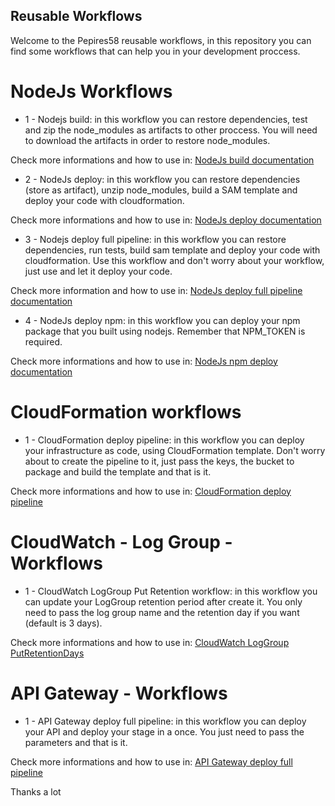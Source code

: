 ## Reusable Workflows

Welcome to the Pepires58 reusable workflows, in this repository you can find some workflows that can help you in your development proccess.

# NodeJs Workflows

- 1 - Nodejs build: in this workflow you can restore dependencies, test and zip the node_modules as artifacts to other proccess. You will need to download the artifacts in order to restore node_modules.

Check more informations and how to use in: [NodeJs build documentation](https://github.com/PePires58/ReusableWorkflows/blob/main/docs/nodejs/001_nodejs_build_doc.md)

- 2 - NodeJs deploy: in this workflow you can restore dependencies (store as artifact), unzip node_modules, build a SAM template and deploy your code with cloudformation.

Check more informations and how to use in: [NodeJs deploy documentation](https://github.com/PePires58/ReusableWorkflows/blob/main/docs/nodejs/001_nodejs_deploy_doc.md)

- 3 - Nodejs deploy full pipeline: in this workflow you can restore dependencies, run tests, build sam template and deploy your code with cloudformation. Use this workflow and don't worry about your workflow, just use and let it deploy your code.

Check more information and how to use in: [NodeJs deploy full pipeline documentation](https://github.com/PePires58/ReusableWorkflows/blob/main/docs/nodejs/001_nodejs_deploy_pipeline_doc.md)

- 4 - NodeJs deploy npm: in this workflow you can deploy your npm package that you built using nodejs. Remember that NPM_TOKEN is required.

Check more informations and how to use in: [NodeJs npm deploy documentation](https://github.com/PePires58/ReusableWorkflows/blob/main/docs/nodejs/001_nodejs_deploy_npm.md)

# CloudFormation workflows

- 1 - CloudFormation deploy pipeline: in this workflow you can deploy your infrastructure as code, using CloudFormation template. Don't worry about to create the pipeline to it, just pass the keys, the bucket to package and build the template and that is it.

Check more informations and how to use in: [CloudFormation deploy pipeline](https://github.com/PePires58/ReusableWorkflows/blob/main/docs/cloudformation/002_cloudformation_deploy_pipeline_doc.md)

# CloudWatch - Log Group - Workflows

- 1 - CloudWatch LogGroup Put Retention workflow: in this workflow you can update your LogGroup retention period after create it. You only need to pass the log group name and the retention day if you want (default is 3 days).

Check more informations and how to use in: [CloudWatch LogGroup PutRetentionDays](https://github.com/PePires58/ReusableWorkflows/blob/main/docs/cloudwatch_log_group/003_cloudwatch_log_group_put_retention_doc.md)

# API Gateway - Workflows

- 1 - API Gateway deploy full pipeline: in this workflow you can deploy your API and deploy your stage in a once. You just need to pass the parameters and that is it.

Check more informations and how to use in: [API Gateway deploy full pipeline](https://github.com/PePires58/ReusableWorkflows/blob/main/docs/apigateway/004_apigateway_deploy_full_pipeline.md)

Thanks a lot